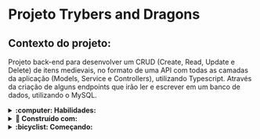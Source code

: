 # Projeto Trybers and Dragons

## Contexto do projeto:

Projeto back-end para desenvolver um CRUD (Create, Read, Update e Delete) de itens medievais, no formato de uma API com todas as camadas da aplicação (Models, Service e Controllers), utilizando Typescript. Através da criação de  alguns endpoints que irão ler e escrever em um banco de dados, utilizando o MySQL.

<details>
  <summary>
    <strong>:computer: Habilidades:</strong>
  </summary> </br>

  - Declarar variáveis e funções com tipagens Typescript;
  - Construir uma API Node Express utilizando o Typescript.

</details>

<details>
  <summary>
    <strong>🔧 Construído com:</strong>
  </summary><br>

  * Node.js;
  * Express.js;
  * TypeScript;
  * MySQL;
  * JWT Web Token;

</details>

<details>
  <summary>
    <strong>:bicyclist: Começando:</strong>
  </summary><br>

  ### :hammer_and_wrench: Instalação
  1- Clone o projeto em sua maquina rodando o seguinte comando no terminal:

  ``` git clone git@github.com:https://github.com/AlanaCorreia/trybers-and-dragons.git ```

  2- Depois de clonado, entre no diretório:

  ``` cd trybers-and-dragons ```
  
  3- Execute o docker-compose.yml através do script:
  
  ``` docker-compose up -d ``` 

  4 - A partir daqui você pode rodar o container trybers_and_dragons via CLI ou abri-lo no VS Code.
    Use o comando:
      
  ``` docker exec -it trybers_and_dragons bash ```

    Ele te dará acesso ao terminal interativo do container criado pelo compose, que está rodando em segundo plano.
    
  5- Instale as dependências
    Para isso, use o seguinte comando: ``` npm install ```

  **TODOS os comandos disponíveis no package.json (npm start, npm test, npm run dev, ...) devem ser executados DENTRO do container, ou seja, no terminal que aparece após a execução do comando docker exec citado acima.

</details>
